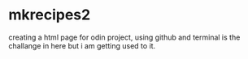 # mkrecipes2
creating a html page for odin project, using github and terminal is the challange in here but i am getting used to it. 
